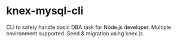 # knex-mysql-cli

CLI to safely handle basic DBA task for Node.js developer. Multiple environment supported. Seed & migration using knex.js.
